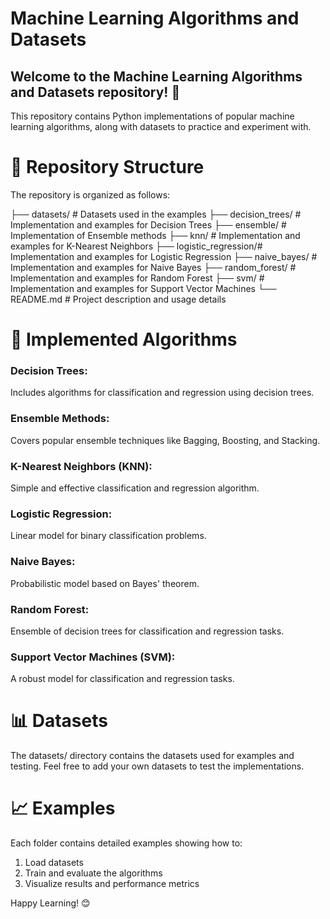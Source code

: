 # Machine Learning Algorithms and Datasets

## Welcome to the Machine Learning Algorithms and Datasets repository! 🚀
This repository contains Python implementations of popular machine learning algorithms, along with datasets to practice and experiment with.

# 📂 Repository Structure
The repository is organized as follows:

├── datasets/           # Datasets used in the examples
├── decision_trees/     # Implementation and examples for Decision Trees
├── ensemble/           # Implementation of Ensemble methods
├── knn/                # Implementation and examples for K-Nearest Neighbors
├── logistic_regression/# Implementation and examples for Logistic Regression
├── naive_bayes/        # Implementation and examples for Naive Bayes
├── random_forest/      # Implementation and examples for Random Forest
├── svm/                # Implementation and examples for Support Vector Machines
└── README.md           # Project description and usage details

# 🧠 Implemented Algorithms
### Decision Trees: 
Includes algorithms for classification and regression using decision trees.

### Ensemble Methods: 
Covers popular ensemble techniques like Bagging, Boosting, and Stacking.

### K-Nearest Neighbors (KNN): 
Simple and effective classification and regression algorithm.

### Logistic Regression: 
Linear model for binary classification problems.

### Naive Bayes: 
Probabilistic model based on Bayes' theorem.

### Random Forest: 
Ensemble of decision trees for classification and regression tasks.

### Support Vector Machines (SVM): 
A robust model for classification and regression tasks.

# 📊 Datasets
The datasets/ directory contains the datasets used for examples and testing. Feel free to add your own datasets to test the implementations.

# 📈 Examples
Each folder contains detailed examples showing how to:

1. Load datasets
2. Train and evaluate the algorithms
3. Visualize results and performance metrics

Happy Learning! 😊
